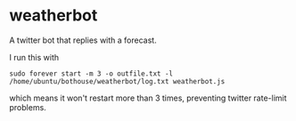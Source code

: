 weatherbot
==========

A twitter bot that replies with a forecast.

I run this with 

	sudo forever start -m 3 -o outfile.txt -l /home/ubuntu/bothouse/weatherbot/log.txt weatherbot.js
	
which means it won't restart more than 3 times, preventing twitter rate-limit problems.



